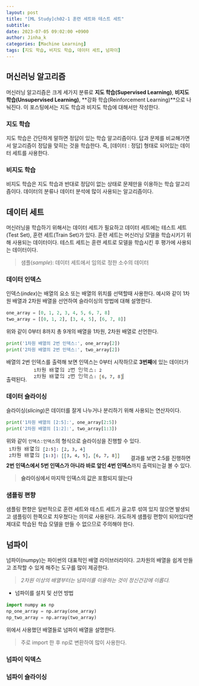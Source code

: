 ```yaml
---
layout: post
title: "[ML Study]ch02-1 훈련 세트와 테스트 세트"
subtitle: 
date: 2023-07-05 09:02:00 +0900
author: Jinha_k
categories: [Machine Learning]
tags: [지도 학습, 비지도 학습, 데이터 세트, 넘파이]
---
```


## 머신러닝 알고리즘
머신러닝 알고리즘은 크게 세가지 분류로 **지도 학습(Supervised Learning)**, **비지도 학습(Unsupervised Learning)**, **강화 학습(Reinforcement Learning)**으로 나눠진다. 이 포스팅에서는 지도 학습과 비지도 학습에 대해서만 작성한다.

### 지도 학습
지도 학습은 간단하게 말하면 정답이 있는 학습 알고리즘이다. 답과 문제를 비교해가면서 알고리즘이 정답을 맞히는 것을 학습한다.
즉, [데이터 : 정답] 형태로 되어있는 데이터 세트를 사용한다.

### 비지도 학습
비지도 학습은 지도 학습과 반대로 정답이 없는 상태로 문제만을 이용하는 학습 알고리즘이다. 데이터의 분류나 데이터 분석에 많이 사용되는 알고리즘이다.

## 데이터 세트
머신러닝을 학습하기 위해서는 데이터 세트가 필요하고 데이터 세트에는 테스트 세트(Test Set), 훈련 세트(Train Set)가 있다.
훈련 세트는 머신러닝 모델을 학습시키기 위해 사용되는 데이터이다. 테스트 세트는 훈련 세트로 모델을 학습시킨 후 평가에 사용되는 데이터이다.
> 샘플(*sample*): 데이터 세트에서 임의로 정한 소수의 데이터

### 데이터 인덱스
인덱스(*index*)는 배열의 요소 또는 배열의 위치를 선택할때 사용한다.
예시와 같이 1차원 배열과 2차원 배열을 선언하여 슬라이싱의 방법에 대해 설명한다.
```python
one_array = [0, 1, 2, 3, 4, 5, 6, 7, 8]
two_array = [[0, 1, 2], [3, 4, 5], [6, 7, 8]]
```
위와 같이 0부터 8까지 총 9개의 배열을 1차원, 2차원 배열로 선언한다.
```python
print('1차원 배열의 2번 인덱스:', one_array[2])
print('2차원 배열의 2번 인덱스:', two_array[2])
```
배열의 2번 인덱스를 출력해 보면 인덱스는 0부터 시작하므로 **3번째**에 있는 데이터가 출력된다.
![(2-1)-1 배열 출력결과](/assets/images/post/2023-07-06_[2-1]/(2-1)-1_배열_출력결과.PNG)

### 데이터 슬라이싱
슬라이싱(*slicing*)은 데이터를 잘게 나누거나 분리하기 위해 사용되는 연산자이다.
```python
print('1차원 배열의 [2:5]:', one_array[2:5])
print('2차원 배열의 [1:2]:', two_array[1:3])
```
위와 같이 `인덱스:인덱스`의 형식으로 슬라이싱을 진행할 수 있다.
![(2-1)-1 배열 출력결과](/assets/images/post/2023-07-06_[2-1]/(2-1)-2_슬라이싱_출력결과.PNG)
결과를 보면 2:5를 진행하면 **2번 인덱스에서 5번 인덱스가 아니라 바로 앞인 4번 인덱스**까지 출력되는걸 볼 수 있다. 
> **슬라이싱에서 마지막 인덱스의 값은 포함되지 않는다**

### 샘플링 편향
샘플링 편향은 일반적으로 훈련 세트와 테스트 세트가 골고루 섞여 있지 않으면 발생되고 샘플링이 한쪽으로 치우쳤다는 의미로 사용된다.
과도하게 샘플링 편향이 되어있다면 제대로 학습된 학습 모델을 만들 수 없으므로 주의해야 한다.

## 넘파이
넘파이(numpy)는 파이썬의 대표적인 배열 라이브러리이다. 고차원의 배열을 쉽게 만들고 조작할 수 있게 해주는 도구를 많이 제공한다. 
> *2차원 이상의 배열부터는 넘파이를 이용하는 것이 정신건강에 이롭다.*
- 넘파이를 설치 및 선언 방법
```python
import numpy as np
np_one_array = np.array(one_array)
np_two_array = np.array(two_array)
```
위에서 사용했던 배열들로 넘파이 배열을 설명한다. 
> 주로 import 한 후 np로 변환하여 많이 사용한다.

### 넘파이 익덱스

### 넘파이 슬라이싱
